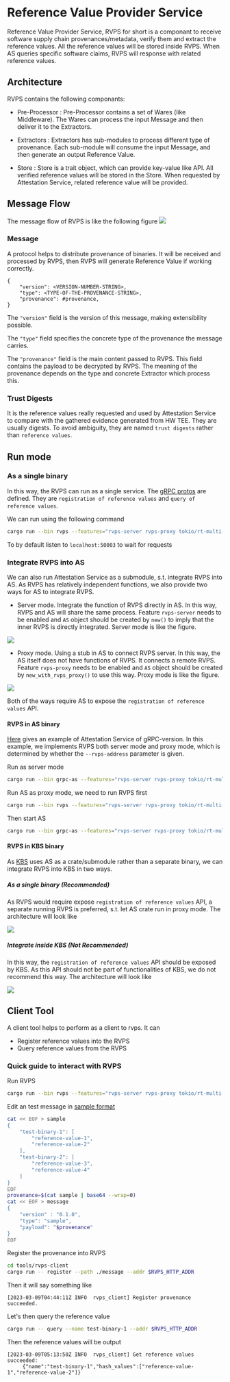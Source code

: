 # Reference Value Provider Service

Reference Value Provider Service, RVPS for short is a componant to receive software supply chain provenances/metadata, verify them and extract the reference values.
All the reference values will be stored inside RVPS. When AS queries specific software claims, RVPS will response with related reference values.

## Architecture

RVPS contains the following componants:

- Pre-Processor : Pre-Processor contains a set of Wares (like Middleware). The Wares can process the input Message and then deliver it to the Extractors.

- Extractors : Extractors has sub-modules to process different type of provenance. Each sub-module will consume the input Message, and then generate an output Reference Value.

- Store : Store is a trait object, which can provide key-value like API. All verified reference values will be stored in the Store. When requested by Attestation Service, related reference value will be provided.

## Message Flow

The message flow of RVPS is like the following figure
![](./rvps.svg)

### Message

A protocol helps to distribute provenance of binaries. It will be received and processed
by RVPS, then RVPS will generate Reference Value if working correctly. 

```
{
    "version": <VERSION-NUMBER-STRING>,
    "type": <TYPE-OF-THE-PROVENANCE-STRING>,
    "provenance": #provenance,
}
```

The `"version"` field is the version of this message, making extensibility possible.

The `"type"` field specifies the concrete type of the provenance the message carries.

The `"provenance"` field is the main content passed to RVPS. This field contains the payload to be decrypted by RVPS. 
The meaning of the provenance depends on the type and concrete Extractor which process this.

### Trust Digests

It is the reference values really requested and used by Attestation Service to compare with the gathered evidence generated from HW TEE. They are usually digests. To avoid ambiguity, they are named `trust digests` rather than `reference values`.

## Run mode

### As a single binary

In this way, the RVPS can run as a single service. The [gRPC protos](../bin/rvps/proto/reference.proto) are defined. They are `registration of reference values` and `query of reference values`.

We can run using the following command

```bash
cargo run --bin rvps --features="rvps-server rvps-proxy tokio/rt-multi-thread"
```

To by default listen to `localhost:50003` to wait for requests

### Integrate RVPS into AS

We can also run Attestation Service as a submodule, s.t. integrate RVPS into AS.
As RVPS has relatively independent functions, we also provide two ways for AS to integrate RVPS.
- Server mode. Integrate the function of RVPS directly in AS. In this way, RVPS and AS will share the same process. Feature `rvps-server` needs to be enabled and `AS` object should be created by `new()` to imply that the inner RVPS is directly integrated. Server mode is like the figure.

![](./server-mode-rvps.svg)

- Proxy mode. Using a stub in AS to connect RVPS server. In this way, the AS itself does not have functions of RVPS. It connects a remote RVPS. Feature `rvps-proxy` needs to be enabled and `AS` object should be created by `new_with_rvps_proxy()` to use this way. Proxy mode is like the figure.

![](./proxy-mode-rvps.svg)

Both of the ways require AS to expose the `registration of reference values` API.
#### RVPS in AS binary

[Here](../bin/grpc-as/) gives an example of Attestation Service of gRPC-version.
In this example, we implements RVPS both server mode and proxy mode, which is determined by whether the `--rvps-address` parameter is given.

Run as server mode

```bash
cargo run --bin grpc-as --features="rvps-server rvps-proxy tokio/rt-multi-thread"
```

Run AS as proxy mode, we need to run RVPS first
```bash
cargo run --bin rvps --features="rvps-server rvps-proxy tokio/rt-multi-thread" -- --socket $RVPS_ADDR
```
Then start AS
```bash
cargo run --bin grpc-as --features="rvps-server rvps-proxy tokio/rt-multi-thread" -- --rvps-address $RVPS_HTTP_ADDR
```

#### RVPS in KBS binary

As [KBS](https://github.com/confidential-containers/kbs) uses AS as a crate/submodule rather than a separate binary, we can integrate RVPS into KBS in two ways.

##### As a single binary (Recommended)

As RVPS would require expose `registration of reference values` API, a separate running RVPS is preferred, s.t. let AS crate run in proxy mode. The architecture will look like

![](./kbs-proxy.svg)

##### Integrate inside KBS (Not Recommended)

In this way, the `registration of reference values` API should be exposed by KBS.
As this API should not be part of functionalities of KBS, we do not recommend this way.
The architecture will look like

![](./kbs-server.svg)

## Client Tool

A client tool helps to perform as a client to rvps. It can
- Register reference values into the RVPS
- Query reference values from the RVPS

### Quick guide to interact with RVPS

Run RVPS
```bash
cargo run --bin rvps --features="rvps-server rvps-proxy tokio/rt-multi-thread" -- --socket $RVPS_ADDR
```

Edit an test message in [sample format](../src/rvps/extractors/extractor_modules/sample/README.md)
```bash
cat << EOF > sample
{
    "test-binary-1": [
        "reference-value-1",
        "reference-value-2"
    ],
    "test-binary-2": [
        "reference-value-3",
        "reference-value-4"
    ]
}
EOF
provenance=$(cat sample | base64 --wrap=0)
cat << EOF > message
{
    "version" : "0.1.0",
    "type": "sample",
    "payload": "$provenance"
}
EOF
```

Register the provenance into RVPS
```bash
cd tools/rvps-client
cargo run -- register --path ./message --addr $RVPS_HTTP_ADDR
```

Then it will say something like
```
[2023-03-09T04:44:11Z INFO  rvps_client] Register provenance succeeded.
```

Let's then query the reference value
```bash
cargo run -- query --name test-binary-1 --addr $RVPS_HTTP_ADDR
```

Then the reference values will be output
```
[2023-03-09T05:13:50Z INFO  rvps_client] Get reference values succeeded:
     {"name":"test-binary-1","hash_values":["reference-value-1","reference-value-2"]}
```